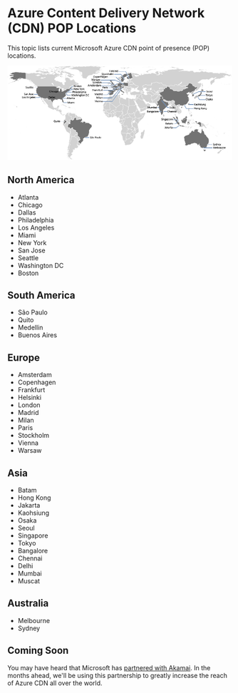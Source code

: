<properties
	pageTitle="Azure Content Delivery Network (CDN) POP Locations"
	description="This topic lists Azure Content Delivery Network (CDN) POP locations."
	services="cdn"
	documentationCenter=""
	authors="camsoper"
	manager="erikre"
	editor=""/>

<tags
	ms.service="cdn"
	ms.workload="media"
	ms.tgt_pltfrm="na"
	ms.devlang="na"
	ms.topic="hero-article"
	ms.date="04/15/2016" 
	ms.author="casoper"/>


# Azure Content Delivery Network (CDN) POP Locations

This topic lists current Microsoft Azure CDN point of presence (POP) locations.

![CDN POP Locations](./media/cdn-pop-locations/CDN_POP_locations_update.png)

## North America

- Atlanta
- Chicago
- Dallas
- Philadelphia
- Los Angeles
- Miami
- New York
- San Jose
- Seattle
- Washington DC
- Boston

## South America

- São Paulo
- Quito
- Medellin
- Buenos Aires


## Europe

- Amsterdam
- Copenhagen
- Frankfurt
- Helsinki
- London
- Madrid
- Milan
- Paris
- Stockholm
- Vienna
- Warsaw

## Asia

- Batam
- Hong Kong
- Jakarta
- Kaohsiung
- Osaka
- Seoul
- Singapore
- Tokyo
- Bangalore
- Chennai
- Delhi
- Mumbai
- Muscat

## Australia

- Melbourne
- Sydney

## Coming Soon

You may have heard that Microsoft has [partnered with Akamai](https://azure.microsoft.com/blog/microsoft-and-akamai-bring-cdn-to-azure-customers/). In the months ahead, we'll be using this partnership to greatly increase the reach of Azure CDN all over the world.